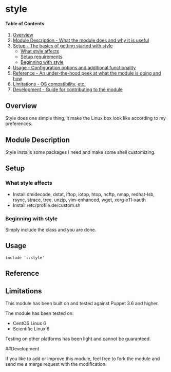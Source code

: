 # style

#### Table of Contents

1. [Overview](#overview)
2. [Module Description - What the module does and why it is useful](#module-description)
3. [Setup - The basics of getting started with style](#setup)
    * [What style affects](#what-style-affects)
    * [Setup requirements](#setup-requirements)
    * [Beginning with style](#beginning-with-style)
4. [Usage - Configuration options and additional functionality](#usage)
5. [Reference - An under-the-hood peek at what the module is doing and how](#reference)
5. [Limitations - OS compatibility, etc.](#limitations)
6. [Development - Guide for contributing to the module](#development)

## Overview

Style does one simple thing, it make the Linux box look like according to my
preferences.

## Module Description

Style installs some packages I need and make some shell customizing.

## Setup

### What style affects

* Install dmidecode, dstat, iftop, iotop, htop, ncftp, nmap, redhat-lsb, rsync, strace, tree, unzip,
  vim-enhanced, wget, xorg-x11-xauth
* Install /etc/profile.de/custom.sh

### Beginning with style

Simply include the class and you are done.

## Usage

```puppet
include '::style'
```

## Reference

## Limitations

This module has been built on and tested against Puppet 3.6 and higher.

The module has been tested on:

* CentOS Linux 6
* Scientific Linux 6

Testing on other platforms has been light and cannot be guaranteed.

##Development

If you like to add or improve this module, feel free to fork the module and send
me a merge request with the modification.

